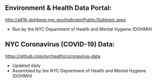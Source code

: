 ## Environment & Health Data Portal: 
http://a816-dohbesp.nyc.gov/IndicatorPublic/Subtopic.aspx
- Run by the NYC Department of Health and Mental Hygiene (DOHMH)

## NYC Coronavirus (COVID-19) Data: 
https://github.com/nychealth/coronavirus-data
- Updated daily
- Assembled by the NYC Department of Health and Mental Hygiene (DOHMH)


